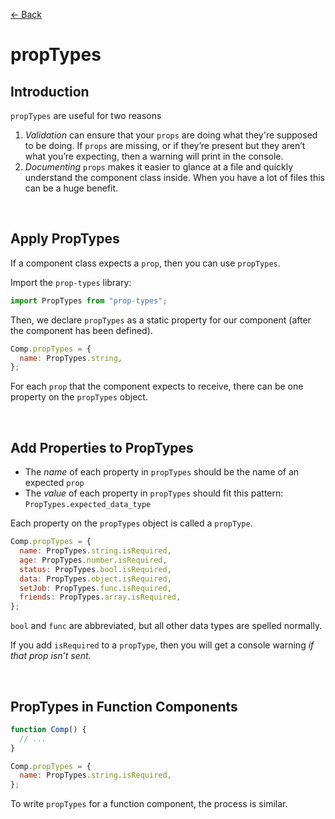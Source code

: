 [&larr; Back](./README.md)

# propTypes

## Introduction

`propTypes` are useful for two reasons

1. _Validation_ can ensure that your `props` are doing what they're supposed to be doing. If `props` are missing, or if they’re present but they aren’t what you’re expecting, then a warning will print in the console.
2. _Documenting_ `props` makes it easier to glance at a file and quickly understand the component class inside. When you have a lot of files this can be a huge benefit.

<br>

## Apply PropTypes

If a component class expects a `prop`, then you can use `propTypes`.

Import the `prop-types` library:

```js
import PropTypes from "prop-types";
```

Then, we declare `propTypes` as a static property for our component (after the component has been defined).

```jsx
Comp.propTypes = {
  name: PropTypes.string,
};
```

For each `prop` that the component expects to receive, there can be one property on the `propTypes` object.

<br>

## Add Properties to PropTypes

- The _name_ of each property in `propTypes` should be the name of an expected `prop`
- The _value_ of each property in `propTypes` should fit this pattern: `PropTypes.expected_data_type`

Each property on the `propTypes` object is called a `propType`.

```jsx
Comp.propTypes = {
  name: PropTypes.string.isRequired,
  age: PropTypes.number.isRequired,
  status: PropTypes.bool.isRequired,
  data: PropTypes.object.isRequired,
  setJob: PropTypes.func.isRequired,
  friends: PropTypes.array.isRequired,
};
```

`bool` and `func` are abbreviated, but all other data types are spelled normally.

If you add `isRequired` to a `propType`, then you will get a console warning _if that prop isn’t sent._

<br>

## PropTypes in Function Components

```js
function Comp() {
  // ...
}

Comp.propTypes = {
  name: PropTypes.string.isRequired,
};
```

To write `propTypes` for a function component, the process is similar.

<br>
